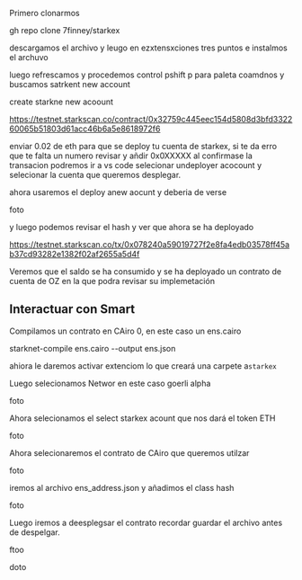 Primero clonarmos 

gh repo clone 7finney/starkex

descargamos el archivo y leugo en ezxtensxciones tres puntos e instalmos el archuvo

luego refrescamos y procedemos control pshift p para paleta coamdnos y buscamos satrkent new account

create starkne new acoount 

https://testnet.starkscan.co/contract/0x32759c445eec154d5808d3bfd332260065b51803d61acc46b6a5e8618972f6

enviar 0.02 de eth para que se deploy tu cuenta de starkex, si te da erro que te falta un numero revisar y añdir 0x0XXXXX al confirmase la transacion podremos ir a vs code selecionar undeployer acocount y selecionar la cuenta que queremos desplegar.

ahora usaremos el deploy anew aocunt y deberia de verse

foto

y luego podemos revisar el hash y ver que ahora se ha deployado

https://testnet.starkscan.co/tx/0x078240a59019727f2e8fa4edb03578ff45ab37cd93282e1382f02af2655a5d4f

Veremos que el saldo se ha consumido y se ha deployado un contrato de cuenta de OZ en la que podra revisar su implemetación

## Interactuar con Smart

Compilamos un contrato en CAiro 0, en este caso un ens.cairo

starknet-compile ens.cairo --output ens.json

ahiora le daremos activar extenciom lo que creará una carpete a`starkex` 

Luego selecionamos Networ en este caso goerli alpha

foto

Ahora selecionamos el select starkex acount que nos dará el token ETH

foto 

Ahora selecionaremos el contrato de CAiro que queremos utilzar

foto

iremos al archivo ens_address.json y añadimos el class hash

foto

Luego iremos a deesplegsar el contrato recordar guardar el archivo antes de despelgar.

ftoo

doto





